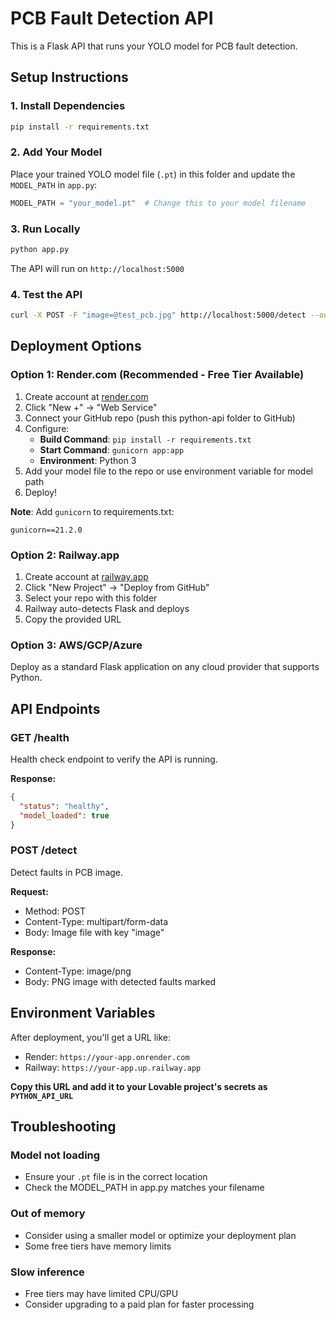 # PCB Fault Detection API

This is a Flask API that runs your YOLO model for PCB fault detection.

## Setup Instructions

### 1. Install Dependencies

```bash
pip install -r requirements.txt
```

### 2. Add Your Model

Place your trained YOLO model file (`.pt`) in this folder and update the `MODEL_PATH` in `app.py`:

```python
MODEL_PATH = "your_model.pt"  # Change this to your model filename
```

### 3. Run Locally

```bash
python app.py
```

The API will run on `http://localhost:5000`

### 4. Test the API

```bash
curl -X POST -F "image=@test_pcb.jpg" http://localhost:5000/detect --output result.png
```

## Deployment Options

### Option 1: Render.com (Recommended - Free Tier Available)

1. Create account at [render.com](https://render.com)
2. Click "New +" → "Web Service"
3. Connect your GitHub repo (push this python-api folder to GitHub)
4. Configure:
   - **Build Command**: `pip install -r requirements.txt`
   - **Start Command**: `gunicorn app:app`
   - **Environment**: Python 3
5. Add your model file to the repo or use environment variable for model path
6. Deploy!

**Note**: Add `gunicorn` to requirements.txt:
```
gunicorn==21.2.0
```

### Option 2: Railway.app

1. Create account at [railway.app](https://railway.app)
2. Click "New Project" → "Deploy from GitHub"
3. Select your repo with this folder
4. Railway auto-detects Flask and deploys
5. Copy the provided URL

### Option 3: AWS/GCP/Azure

Deploy as a standard Flask application on any cloud provider that supports Python.

## API Endpoints

### GET /health
Health check endpoint to verify the API is running.

**Response:**
```json
{
  "status": "healthy",
  "model_loaded": true
}
```

### POST /detect
Detect faults in PCB image.

**Request:**
- Method: POST
- Content-Type: multipart/form-data
- Body: Image file with key "image"

**Response:**
- Content-Type: image/png
- Body: PNG image with detected faults marked

## Environment Variables

After deployment, you'll get a URL like:
- Render: `https://your-app.onrender.com`
- Railway: `https://your-app.up.railway.app`

**Copy this URL and add it to your Lovable project's secrets as `PYTHON_API_URL`**

## Troubleshooting

### Model not loading
- Ensure your `.pt` file is in the correct location
- Check the MODEL_PATH in app.py matches your filename

### Out of memory
- Consider using a smaller model or optimize your deployment plan
- Some free tiers have memory limits

### Slow inference
- Free tiers may have limited CPU/GPU
- Consider upgrading to a paid plan for faster processing
